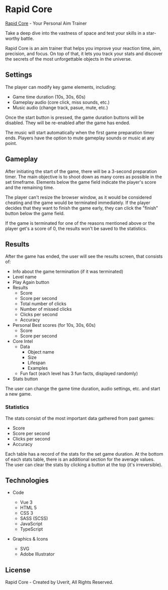 # Rapid Core

[Rapid Core](https://newhorizonweb.github.io/Rapid-Core/) - Your Personal Aim Trainer

Take a deep dive into the vastness of space and test your skills in a star-worthy battle.

Rapid Core is an aim trainer that helps you improve your reaction time, aim, precision, and focus. On top of that, it lets you track your stats and discover the secrets of the most unforgettable objects in the universe.

## Settings

The player can modify key game elements, including:
- Game time duration (10s, 30s, 60s)
- Gameplay audio (core click, miss sounds, etc.)
- Music audio (change track, pasue, mute, etc.)

Once the start button is pressed, the game duration buttons will be disabled. They will be re-enabled after the game has ended.

The music will start automatically when the first game preparation timer ends.
Players have the option to mute gameplay sounds or music at any point.

## Gameplay

After initiating the start of the game, there will be a 3-second preparation timer.
The main objective is to shoot down as many cores as possible in the set timeframe.
Elements below the game field indicate the player's score and the remaining time.

The player can't resize the browser window, as it would be considered cheating and the game would be terminated immediately.
If the player decides that they want to finish the game early, they can click the "finish" button below the game field.

If the game is terminated for one of the reasons mentioned above or the player get's a score of 0, the results won't be saved to the statistics.

## Results

After the game has ended, the user will see the results screen, that consists of:
- Info about the game termination (if it was terminated)
- Level name
- Play Again button
- Results
    - Score
    - Score per second
    - Total number of clicks
    - Number of missed clicks
    - Clicks per second
    - Accuracy
- Personal Best scores (for 10s, 30s, 60s)
    - Score
    - Score per second
- Core Intel
    - Data
        - Object name
        - Size
        - Lifespan
        - Examples
    - Fun fact (each level has 3 fun facts, displayed randomly)
- Stats button

The user can change the game time duration, audio settings, etc. and start a new game.

### Statistics

The stats consist of the most important data gathered from past games:
- Score
- Score per second
- Clicks per second
- Accuracy

Each table has a record of the stats for the set game duration.
At the bottom of each stats table, there is an additional section for the average values.
The user can clear the stats by clicking a button at the top (it's irreversible).

## Technologies

- Code
    - Vue 3
    - HTML 5
    - CSS 3
    - SASS (SCSS)
    - JavaScript
    - TypeScript

- Graphics & Icons
    - SVG
    - Adobe Illustrator

## License
Rapid Core - Created by Uverit, All Rights Reserved.